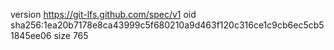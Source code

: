 version https://git-lfs.github.com/spec/v1
oid sha256:1ea20b7178e8ca43999c5f680210a9d463f120c316ce1c9cb6ec5cb51845ee06
size 765
